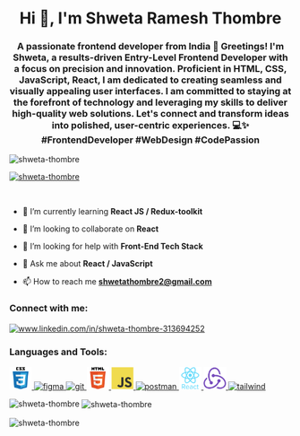 <h1 align="center">Hi 👋, I'm Shweta Ramesh Thombre</h1>
<h3 align="center">A passionate frontend developer from India 👋 Greetings! I'm Shweta, a results-driven Entry-Level Frontend Developer with a focus on precision and innovation. Proficient in HTML, CSS, JavaScript, React, I am dedicated to creating seamless and visually appealing user interfaces. I am committed to staying at the forefront of technology and leveraging my skills to deliver high-quality web solutions. Let's connect and transform ideas into polished, user-centric experiences. 💻✨ #FrontendDeveloper #WebDesign #CodePassion</h3>

<p align="left"> <img src="https://komarev.com/ghpvc/?username=shweta-thombre&label=Profile%20views&color=0e75b6&style=flat" alt="shweta-thombre" /> </p>

<p align="left"> <a href="https://github.com/ryo-ma/github-profile-trophy"><img src="https://github-profile-trophy.vercel.app/?username=shweta-thombre" alt="shweta-thombre" /></a> </p>

<p align="left"> <a href="https://twitter.com/" target="blank"><img src="https://img.shields.io/twitter/follow/?logo=twitter&style=for-the-badge" alt="" /></a> </p>

- 🌱 I’m currently learning **React JS / Redux-toolkit**

- 👯 I’m looking to collaborate on **React**

- 🤝 I’m looking for help with **Front-End Tech Stack**

- 💬 Ask me about **React / JavaScript**

- 📫 How to reach me **shwetathombre2@gmail.com**

<h3 align="left">Connect with me:</h3>
<p align="left">
<a href="https://linkedin.com/in/www.linkedin.com/in/shweta-thombre-313694252" target="blank"><img align="center" src="https://raw.githubusercontent.com/rahuldkjain/github-profile-readme-generator/master/src/images/icons/Social/linked-in-alt.svg" alt="www.linkedin.com/in/shweta-thombre-313694252" height="30" width="40" /></a>
</p>

<h3 align="left">Languages and Tools:</h3>
<p align="left"> <a href="https://www.w3schools.com/css/" target="_blank" rel="noreferrer"> <img src="https://raw.githubusercontent.com/devicons/devicon/master/icons/css3/css3-original-wordmark.svg" alt="css3" width="40" height="40"/> </a> <a href="https://www.figma.com/" target="_blank" rel="noreferrer"> <img src="https://www.vectorlogo.zone/logos/figma/figma-icon.svg" alt="figma" width="40" height="40"/> </a> <a href="https://git-scm.com/" target="_blank" rel="noreferrer"> <img src="https://www.vectorlogo.zone/logos/git-scm/git-scm-icon.svg" alt="git" width="40" height="40"/> </a> <a href="https://www.w3.org/html/" target="_blank" rel="noreferrer"> <img src="https://raw.githubusercontent.com/devicons/devicon/master/icons/html5/html5-original-wordmark.svg" alt="html5" width="40" height="40"/> </a> <a href="https://developer.mozilla.org/en-US/docs/Web/JavaScript" target="_blank" rel="noreferrer"> <img src="https://raw.githubusercontent.com/devicons/devicon/master/icons/javascript/javascript-original.svg" alt="javascript" width="40" height="40"/> </a> <a href="https://postman.com" target="_blank" rel="noreferrer"> <img src="https://www.vectorlogo.zone/logos/getpostman/getpostman-icon.svg" alt="postman" width="40" height="40"/> </a> <a href="https://reactjs.org/" target="_blank" rel="noreferrer"> <img src="https://raw.githubusercontent.com/devicons/devicon/master/icons/react/react-original-wordmark.svg" alt="react" width="40" height="40"/> </a> <a href="https://redux.js.org" target="_blank" rel="noreferrer"> <img src="https://raw.githubusercontent.com/devicons/devicon/master/icons/redux/redux-original.svg" alt="redux" width="40" height="40"/> </a> <a href="https://tailwindcss.com/" target="_blank" rel="noreferrer"> <img src="https://www.vectorlogo.zone/logos/tailwindcss/tailwindcss-icon.svg" alt="tailwind" width="40" height="40"/> </a> </p>

<p><img align="left" src="https://github-readme-stats.vercel.app/api/top-langs?username=shweta-thombre&show_icons=true&locale=en&layout=compact" alt="shweta-thombre" /></p>

<p>&nbsp;<img align="center" src="https://github-readme-stats.vercel.app/api?username=shweta-thombre&show_icons=true&locale=en" alt="shweta-thombre" /></p>

<p><img align="center" src="https://github-readme-streak-stats.herokuapp.com/?user=shweta-thombre&" alt="shweta-thombre" /></p>
